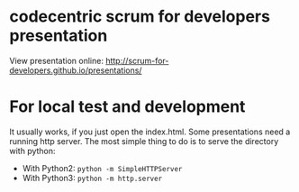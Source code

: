 # codecentric scrum for developers presentation

View presentation online: http://scrum-for-developers.github.io/presentations/

# For local test and development

It usually works, if you just open the index.html. Some presentations need a running http server. The most simple thing to do is to serve the directory with python:

* With Python2:
`python -m SimpleHTTPServer`
* With Python3:
`python -m http.server`
